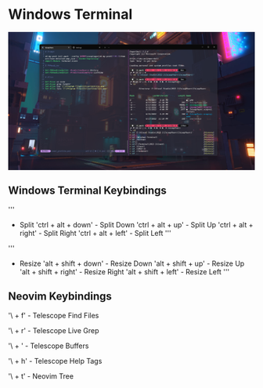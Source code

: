 # Windows Terminal

<p>
<img align='center' src="Terminal-Preview.png">
</p>

## Windows Terminal Keybindings

'''
- Split
'ctrl + alt + down' - Split Down
'ctrl + alt + up' - Split Up
'ctrl + alt + right' - Split Right
'ctrl + alt + left' - Split Left
'''

'''
- Resize
'alt + shift + down' - Resize Down
'alt + shift + up' - Resize Up
'alt + shift + right' - Resize Right
'alt + shift + left' - Resize Left
'''

## Neovim Keybindings

'\ + f' - Telescope Find Files

'\ + r' - Telescope Live Grep

'\ + \' - Telescope Buffers

'\ + h' - Telescope Help Tags

'\ + t' - Neovim Tree
